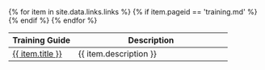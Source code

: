 <div>
  <table>
    <colgroup>
      <col width="30%" />
      <col width="70%" />
    </colgroup>
    <thead>
      <tr class="header">
        <th>Training Guide</th>
        <th>Description</th>
      </tr>
    </thead>
    <tbody>
        {% for item in site.data.links.links %}
        {% if item.pageid == 'training.md' %}
        <tr>
          <td markdown="span"><a href="{{ item.url }}">{{ item.title }}</a></td>
          <td markdown="span">{{ item.description }}</td>
        </tr>    
        {% endif %}
        {% endfor %}
    </tbody>
  </table>
</div>
